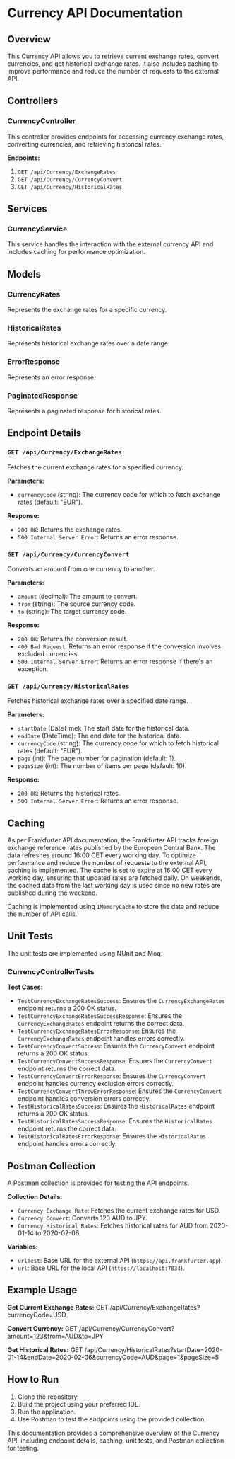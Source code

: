 # Currency API Documentation

## Overview
This Currency API allows you to retrieve current exchange rates, convert currencies, and get historical exchange rates. It also includes caching to improve performance and reduce the number of requests to the external API.

## Controllers

### CurrencyController
This controller provides endpoints for accessing currency exchange rates, converting currencies, and retrieving historical rates.

**Endpoints:**
1. `GET /api/Currency/ExchangeRates`
2. `GET /api/Currency/CurrencyConvert`
3. `GET /api/Currency/HistoricalRates`

## Services

### CurrencyService
This service handles the interaction with the external currency API and includes caching for performance optimization.

## Models

### CurrencyRates
Represents the exchange rates for a specific currency.

### HistoricalRates
Represents historical exchange rates over a date range.

### ErrorResponse
Represents an error response.

### PaginatedResponse<T>
Represents a paginated response for historical rates.

## Endpoint Details

### `GET /api/Currency/ExchangeRates`
Fetches the current exchange rates for a specified currency.

**Parameters:**
- `currencyCode` (string): The currency code for which to fetch exchange rates (default: "EUR").

**Response:**
- `200 OK`: Returns the exchange rates.
- `500 Internal Server Error`: Returns an error response.

### `GET /api/Currency/CurrencyConvert`
Converts an amount from one currency to another.

**Parameters:**
- `amount` (decimal): The amount to convert.
- `from` (string): The source currency code.
- `to` (string): The target currency code.

**Response:**
- `200 OK`: Returns the conversion result.
- `400 Bad Request`: Returns an error response if the conversion involves excluded currencies.
- `500 Internal Server Error`: Returns an error response if there's an exception.

### `GET /api/Currency/HistoricalRates`
Fetches historical exchange rates over a specified date range.

**Parameters:**
- `startDate` (DateTime): The start date for the historical data.
- `endDate` (DateTime): The end date for the historical data.
- `currencyCode` (string): The currency code for which to fetch historical rates (default: "EUR").
- `page` (int): The page number for pagination (default: 1).
- `pageSize` (int): The number of items per page (default: 10).

**Response:**
- `200 OK`: Returns the historical rates.
- `500 Internal Server Error`: Returns an error response.

## Caching
As per Frankfurter API documentation, the Frankfurter API tracks foreign exchange reference rates published by the European Central Bank. The data refreshes around 16:00 CET every working day. To optimize performance and reduce the number of requests to the external API, caching is implemented. The cache is set to expire at 16:00 CET every working day, ensuring that updated rates are fetched daily. On weekends, the cached data from the last working day is used since no new rates are published during the weekend.

Caching is implemented using `IMemoryCache` to store the data and reduce the number of API calls.

## Unit Tests

The unit tests are implemented using NUnit and Moq.

### CurrencyControllerTests

**Test Cases:**
- `TestCurrencyExchangeRatesSuccess`: Ensures the `CurrencyExchangeRates` endpoint returns a 200 OK status.
- `TestCurrencyExchangeRatesSuccessResponse`: Ensures the `CurrencyExchangeRates` endpoint returns the correct data.
- `TestCurrencyExchangeRatesErrorResponse`: Ensures the `CurrencyExchangeRates` endpoint handles errors correctly.
- `TestCurrencyConvertSuccess`: Ensures the `CurrencyConvert` endpoint returns a 200 OK status.
- `TestCurrencyConvertSuccessResponse`: Ensures the `CurrencyConvert` endpoint returns the correct data.
- `TestCurrencyConvertErrorResponse`: Ensures the `CurrencyConvert` endpoint handles currency exclusion errors correctly.
- `TestCurrencyConvertThrowErrorResponse`: Ensures the `CurrencyConvert` endpoint handles conversion errors correctly.
- `TestHistoricalRatesSuccess`: Ensures the `HistoricalRates` endpoint returns a 200 OK status.
- `TestHistoricalRatesSuccessResponse`: Ensures the `HistoricalRates` endpoint returns the correct data.
- `TestHistoricalRatesErrorResponse`: Ensures the `HistoricalRates` endpoint handles errors correctly.

## Postman Collection

A Postman collection is provided for testing the API endpoints.

**Collection Details:**
- `Currency Exchange Rate`: Fetches the current exchange rates for USD.
- `Currency Convert`: Converts 123 AUD to JPY.
- `Currency Historical Rates`: Fetches historical rates for AUD from 2020-01-14 to 2020-02-06.

**Variables:**
- `urlTest`: Base URL for the external API (`https://api.frankfurter.app`).
- `url`: Base URL for the local API (`https://localhost:7034`).

## Example Usage

**Get Current Exchange Rates:**
GET /api/Currency/ExchangeRates?currencyCode=USD

**Convert Currency:**
GET /api/Currency/CurrencyConvert?amount=123&from=AUD&to=JPY


**Get Historical Rates:**
GET /api/Currency/HistoricalRates?startDate=2020-01-14&endDate=2020-02-06&currencyCode=AUD&page=1&pageSize=5


## How to Run

1. Clone the repository.
2. Build the project using your preferred IDE.
3. Run the application.
4. Use Postman to test the endpoints using the provided collection.

This documentation provides a comprehensive overview of the Currency API, including endpoint details, caching, unit tests, and Postman collection for testing.

